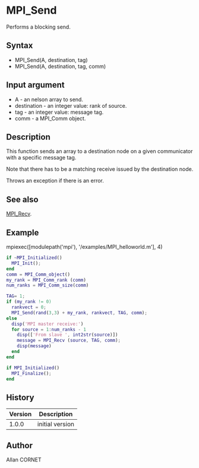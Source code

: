 

# MPI_Send

Performs a blocking send.

## Syntax

- MPI_Send(A, destination, tag)
- MPI_Send(A, destination, tag, comm)

## Input argument

 - A - an nelson array to send.
 - destination - an integer value: rank of source.
 - tag - an integer value: message tag.
 - comm - a MPI_Comm object.

## Description


  <p>This function sends an array to a destination node on a given communicator with a specific message tag.</p>
  <p>Note that there has to be a matching receive issued by the destination node.</p>
  <p>Throws an exception if there is an error.</p>


## See also

[MPI_Recv](MPI_Recv.md).
## Example

mpiexec([modulepath('mpi'), '/examples/MPI_helloworld.m'], 4)
```matlab
if ~MPI_Initialized()
  MPI_Init();
end
comm = MPI_Comm_object()
my_rank = MPI_Comm_rank (comm)
num_ranks = MPI_Comm_size(comm)

TAG= 1;
if (my_rank != 0)
  rankvect = 0;
  MPI_Send(rand(3,3) + my_rank, rankvect, TAG, comm);
else
  disp('MPI master receive:')
  for source = 1:num_ranks - 1
    disp(['From slave ', int2str(source)])
    message = MPI_Recv (source, TAG, comm);
    disp(message)
  end
end

if MPI_Initialized()
  MPI_Finalize();
end
```

## History

|Version|Description|
|------|------|
|1.0.0|initial version|


## Author

Allan CORNET



